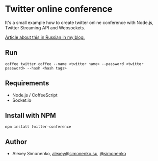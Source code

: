 # Twitter online conference

It's a small example how to create twitter online conference with Node.js, Twitter Streaming API and Websockets.

[Article about this in Russian in my blog.](http://simonenko.su/20775191979/nodejs-twitter-stream-websockets)

Run
---

	coffee twitter.coffee --name <twitter name> --password <twitter password> --hash <hash tags>

Requirements
------------

  * Node.js / CoffeeScript
  * Socket.io

Install with NPM
----------------

	npm install twitter-conference

Author
------

* Alexey Simonenko, alexey@simonenko.su, [@simonenko](http://twitter.com/simonenko)